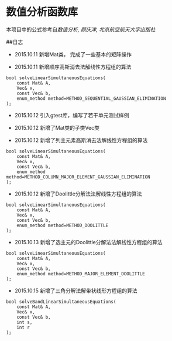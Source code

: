 # 数值分析函数库

本项目中的公式参考自*数值分析, 颜庆津, 北京航空航天大学出版社*

##日志

- 2015.10.11 新增Mat类， 完成了一些基本的矩阵操作

- 2015.10.11 新增顺序高斯消去法解线性方程组的算法 
```
bool solveLinearSimultaneousEquations(
	const Mat& A, 
	Vec& x, 
	const Vec& b, 
	enum_method method=METHOD_SEQUENTIAL_GAUSSIAN_ELIMINATION
);
```
	
- 2015.10.12 引入gtest库，编写了若干单元测试样例

- 2015.10.12 新增了Mat类的子类Vec类

- 2015.10.12 新增了列主元素高斯消去法解线性方程组的算法<br>
```
bool solveLinearSimultaneousEquations(
	const Mat& A, 
	Vec& x, 
	const Vec& b, 
	enum_method method=METHOD_COLUMN_MAJOR_ELEMENT_GAUSSIAN_ELIMINATION
);
```
	
- 2015.10.12 新增了Doolittle分解法法解线性方程组的算法
```
bool solveLinearSimultaneousEquations(
	const Mat& A, 
	Vec& x, 
	const Vec& b, 
	enum_method method=METHOD_DOOLITTLE
);
```

- 2015.10.13 新增了选主元的Doolittle分解法法解线性方程组的算法
```
bool solveLinearSimultaneousEquations(
	const Mat& A, 
	Vec& x, 
	const Vec& b, 
	enum_method method=METHOD_MAJOR_ELEMENT_DOOLITTLE
);
```

- 2015.10.15 新增了三角分解法解带状线形方程组的算法
```
bool solveBandLinearSimultaneousEquations(
	const Mat& A, 
	Vec& x, 
	const Vec& b, 
	int s, 
	int r
);
```